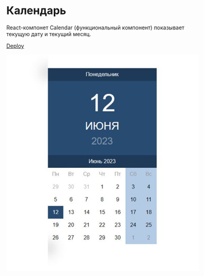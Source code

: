 # Календарь

React-компонет Calendar (функциональный компонент) показывает текущую дату и текущий месяц.

[Deploy](https://mali-zi-datepicker.netlify.app/)

<img width="1199" alt="calendar-screenshot" src="https://github.com/Mali-zi/calendar/blob/master/img/Calendar.JPG">
